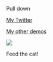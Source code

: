 Pull down

<a href="https://twitter.com/NikolayTalanov" class="icon-box item__icon"><span class="icon-box__inner m--left"> <em></em> </span> <span class="icon-box__inner m--right"> <em></em> </span></a> <a href="https://twitter.com/NikolayTalanov" class="item__name">My Twitter</a>

<a href="https://codepen.io/suez/public/" class="icon-box item__icon"><span class="icon-box__inner m--left"> <em></em> </span> <span class="icon-box__inner m--right"> <em></em> </span></a> <a href="https://codepen.io/suez/public/" class="item__name">My other demos</a>

![](//s3-us-west-2.amazonaws.com/s.cdpn.io/142996/profile/profile-80_5.jpg)

<span class="item__name">Feed the cat!</span>
